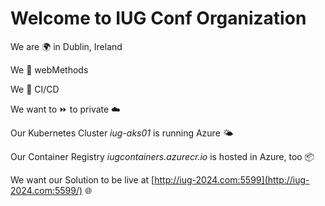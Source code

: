 # Welcome to IUG Conf Organization

We are 🌍 in Dublin, Ireland

We 💜 webMethods

We 💚 CI/CD

We want to ⏩ to private ☁️

Our Kubernetes Cluster _iug-aks01_ is running Azure 🌤️

Our Container Registry _iugcontainers.azurecr.io_ is hosted in Azure, too :package:

We want our Solution to be live at [http://iug-2024.com:5599](http://iug-2024.com:5599/) :globe_with_meridians:

